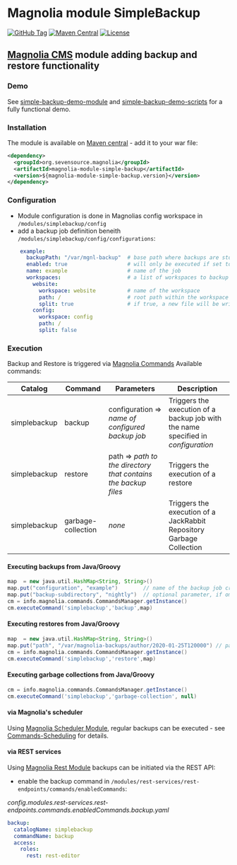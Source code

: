# Magnolia module SimpleBackup
[![GitHub Tag](https://img.shields.io/github/tag/sevensource/magnolia-module-simple-backup.svg?maxAge=3600)](https://github.com/sevensource/magnolia-module-simple-backup/tags)
[![Maven Central](https://img.shields.io/maven-central/v/org.sevensource.magnolia/magnolia-module-simple-backup.svg?maxAge=3600)](http://search.maven.org/#search%7Cga%7C1%7Cg%3A%22org.sevensource.magnolia%22%20AND%20a%3A%22magnolia-module-simple-backup%22)
[![License](https://img.shields.io/github/license/sevensource/magnolia-module-simple-backup.svg)](https://github.com/sevensource/magnolia-module-simple-backup/blob/master/LICENSE)

## [Magnolia CMS](http://www.magnolia-cms.com) module adding backup and restore functionality

### Demo
See [simple-backup-demo-module](simple-backup-demo-module) and [simple-backup-demo-scripts](simple-backup-demo-scripts) for a fully functional demo.

### Installation
The module is available on [Maven central](https://search.maven.org/artifact/org.sevensource.magnolia/magnolia-module-simple-backup) - add it to your war file:
```xml
<dependency>
  <groupId>org.sevensource.magnolia</groupId>
  <artifactId>magnolia-module-simple-backup</artifactId>
  <version>${magnolia-module-simple-backup.version}</version>
</dependency>
```
### Configuration
- Module configuration is done in Magnolias config workspace in `/modules/simplebackup/config`
- add a backup job definition beneith `/modules/simplebackup/config/configurations`:
```yml
    example:
      backupPath: "/var/mgnl-backup"  # base path where backups are stored
      enabled: true                   # will only be executed if set to true
      name: example                   # name of the job
      workspaces:                     # a list of workspaces to backup
        website:
          workspace: website          # name of the workspace
          path: /                     # root path within the workspace to backup
          split: true                 # if true, a new file will be written for every subfolder
        config:
          workspace: config
          path: /
          split: false
```
### Execution
Backup and Restore is triggered via [Magnolia Commands](https://documentation.magnolia-cms.com/display/DOCS/Commands)
Available commands:

| Catalog  | Command | Parameters | Description |
| ------------- | ------------- | ------------- | ------------- |
| simplebackup  | backup  | configuration => _name of configured backup job_  | Triggers the execution of a backup job with the name specified in _configuration_  |
| simplebackup  | restore  | path => _path to the directory that contains the backup files_  | Triggers the execution of a restore |
| simplebackup  | garbage-collection  | _none_  | Triggers the execution of a JackRabbit Repository Garbage Collection |

#### Executing backups from Java/Groovy
```groovy
map  = new java.util.HashMap<String, String>()
map.put("configuration", "example")        // name of the backup job created above
map.put("backup-subdirectory", "nightly")  // optional parameter, if omitted a timestamp will be used
cm = info.magnolia.commands.CommandsManager.getInstance()
cm.executeCommand('simplebackup','backup',map)
```

#### Executing restores from Java/Groovy
```groovy
map  = new java.util.HashMap<String, String>()
map.put("path", "/var/magnolia-backups/author/2020-01-25T120000") // path to the directory in which the backup files are stored
cm = info.magnolia.commands.CommandsManager.getInstance()
cm.executeCommand('simplebackup','restore',map)
```

#### Executing garbage collections from Java/Groovy
```groovy
cm = info.magnolia.commands.CommandsManager.getInstance()
cm.executeCommand('simplebackup','garbage-collection', null)
```

#### via Magnolia's scheduler
Using [Magnolia Scheduler Module](https://documentation.magnolia-cms.com/display/DOCS/Scheduler+module), regular
backups can be executed - see [Commands-Scheduling](https://documentation.magnolia-cms.com/display/DOCS/Commands#Commands-Scheduling)
for details.


#### via REST services
Using [Magnolia Rest Module](https://documentation.magnolia-cms.com/display/DOCS/REST+module) backups can be initiated
via the REST API:
- enable the backup command in
`/modules/rest-services/rest-endpoints/commands/enabledCommands`:

_config.modules.rest-services.rest-endpoints.commands.enabledCommands.backup.yaml_
```yml
backup:
  catalogName: simplebackup
  commandName: backup
  access:
    roles:
      rest: rest-editor
```
